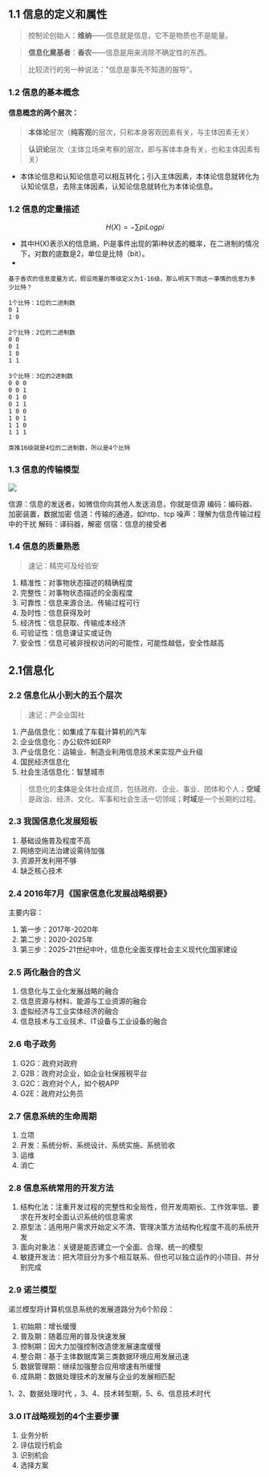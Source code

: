 ## 1.1 信息的定义和属性

> 控制论创始人：**维纳**——信息就是信息，它不是物质也不是能量。

> **信息化奠基者**：**香农**——信息是用来消除不确定性的东西。

> 比较流行的另一种说法："信息是事先不知道的报导"。

### 1.2 信息的基本概念

#### 信息概念的两个层次：

> **本体论**层次（**纯客观**的层次，只和本身客观因素有关，与主体因素无关）

> **认识论**层次（主体立场来考察的层次，即与客体本身有关，也和主体因素有关）

* 本体论信息和认知论信息可以相互转化；引入主体因素，本体论信息就转化为认知论信息，去除主体因素，认知论信息就转化为本体论信息。

### 1.2 信息的定量描述

```math 
    H(X)=−∑pi​Logpi​
```

* 其中H(X)表示X的信息熵，Pi是事件出现的第i种状态的概率，在二进制的情况下，对数的底数是2，单位是比特（bit）。
*
```
基于香农的信息度量方式，假设雨量的等级定义为1-16级，那么明天下雨这一事情的信息为多少比特？

1个比特：1位的二进制数
0 1 
1 0

2个比特：2位的二进制数
0 0
0 1
1 0
1 1

3个比特：3位的2进制数
0 0 0
0 0 1
0 1 0
0 1 1
1 0 0
1 0 1
1 1 0
1 1 1

类推16级就是4位的二进制数，所以是4个比特
```

### 1.3 信息的传输模型
![](media/16801443478119/16801454368491.jpg)

信源：信息的发送者，如微信你向其他人发送消息，你就是信源
编码：编码器、加密装置，数据加密
信道：传输的通道，如http、tcp
噪声：理解为信息传输过程中的干扰
解码：译码器，解密
信宿：信息的接受者

### 1.4 信息的质量熟悉
> 速记：精完可及经验安
1. 精准性：对事物状态描述的精确程度
2. 完整性：对事物状态描述的全面程度
3. 可靠性：信息来源合法、传输过程可行
4. 及时性：信息获得及时
5. 经济性：信息获取、传输成本经济
6. 可验证性：信息课证实或证伪
7. 安全性：信息可被非授权访问的可能性，可能性越低，安全性越高

## 2.1信息化

### 2.2 信息化从小到大的五个层次
> 速记：产企业国社
1. 产品信息化：如集成了车载计算机的汽车
2. 企业信息化：办公软件如ERP
3. 产业信息化：运输业、制造业利用信息技术来实现产业升级
4. 国民经济信息化
5. 社会生活信息化：智慧城市

> 信息化的**主体**是全体社会成员，包括政府、企业、事业、团体和个人；**空域**是政治、经济、文化、军事和社会生活一切领域；**时域**是一个长期的过程。

### 2.3 我国信息化发展短板
1. 基础设施普及程度不高
2. 网络空间法治建设需待加强
3. 资源开发利用不够
4. 缺乏核心技术

### 2.4 2016年7月《国家信息化发展战略纲要》
主要内容：
1. 第一步：2017年-2020年
2. 第二步：2020-2025年
3. 第三步：2025-21世纪中叶，信息化全面支撑社会主义现代化国家建设

### 2.5 两化融合的含义
1. 信息化与工业化发展战略的融合
2. 信息资源与材料、能源与工业资源的融合
3. 虚拟经济与工业实体经济的融合
4. 信息技术与工业技术、IT设备与工业设备的融合

### 2.6 电子政务
1. G2G：政府对政府
2. G2B：政府对企业，如企业社保报税平台
3. G2C：政府对个人，如个税APP
4. G2E：政府对公务员

### 2.7 信息系统的生命周期
1. 立项
2. 开发：系统分析、系统设计、系统实施、系统验收
3. 运维
4. 消亡

### 2.8 信息系统常用的开发方法
1. 结构化法：注重开发过程的完整性和全局性，但开发周期长、工作效率低、要求在开发时全面认识系统的信息需求
2. 原型法：适用用户需求开始定义不清、管理决策方法结构化程度不高的系统开发
3. 面向对象法：关键是能否建立一个全面、合理、统一的模型
4. 敏捷开发法：把大项目分为多个相互联系、但也可以独立运作的小项目、并分别完成

### 2.9 诺兰模型
诺兰模型将计算机信息系统的发展道路分为6个阶段：
1. 初始期：增长缓慢
2. 普及期：随着应用的普及快速发展
3. 控制期：因大力加强控制改造使发展速度缓慢
4. 整合期：基于主体数据库第三类数据环境应用发展迅速
5. 数据管理期：继续加强整合应用增速有所缓慢
6. 成熟期：数据处理技术的发展与企业的发展相匹配

1、2、数据处理时代 ，3、4、技术转型期，5、6、信息技术时代

### 3.0 IT战略规划的4个主要步骤
1. 业务分析
2. 评估现行机会
3. 识别机会
4. 选择方案
